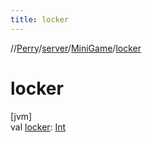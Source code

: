 ```yaml
---
title: locker
---
```

//[Perry](../../../index.html)/[server](../index.html)/[MiniGame](index.html)/[locker](locker.html)



# locker



[jvm]\
val [locker](locker.html): [Int](https://kotlinlang.org/api/latest/jvm/stdlib/kotlin/-int/index.html)




